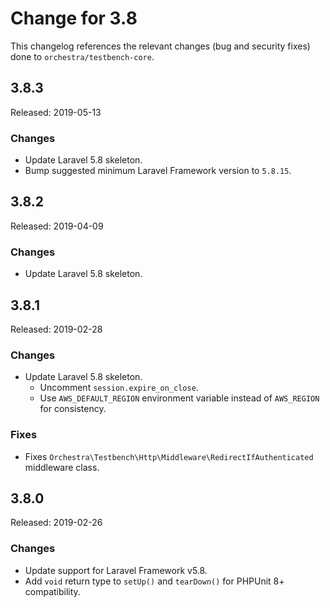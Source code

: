 # Change for 3.8

This changelog references the relevant changes (bug and security fixes) done to `orchestra/testbench-core`.

## 3.8.3

Released: 2019-05-13

### Changes

* Update Laravel 5.8 skeleton.
* Bump suggested minimum Laravel Framework version to `5.8.15`.

## 3.8.2

Released: 2019-04-09

### Changes

* Update Laravel 5.8 skeleton.

## 3.8.1

Released: 2019-02-28

### Changes

* Update Laravel 5.8 skeleton.
    - Uncomment `session.expire_on_close`.
    - Use `AWS_DEFAULT_REGION` environment variable instead of `AWS_REGION` for consistency.

### Fixes

* Fixes `Orchestra\Testbench\Http\Middleware\RedirectIfAuthenticated` middleware class.

## 3.8.0

Released: 2019-02-26

### Changes

* Update support for Laravel Framework v5.8.
* Add `void` return type to `setUp()` and `tearDown()` for PHPUnit 8+ compatibility. 
